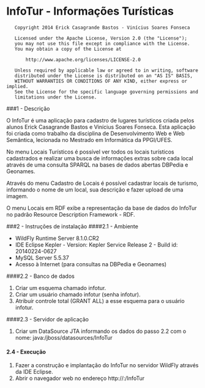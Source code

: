 InfoTur - Informações Turísticas
================================
```
   Copyright 2014 Erick Casagrande Bastos - Vinícius Soares Fonseca
 
   Licensed under the Apache License, Version 2.0 (the "License");
   you may not use this file except in compliance with the License.
   You may obtain a copy of the License at
 
       http://www.apache.org/licenses/LICENSE-2.0
 
   Unless required by applicable law or agreed to in writing, software
   distributed under the License is distributed on an "AS IS" BASIS,
   WITHOUT WARRANTIES OR CONDITIONS OF ANY KIND, either express or implied.
   See the License for the specific language governing permissions and
   limitations under the License.
```
###1 - Descrição

O InfoTur é uma aplicação para cadastro de lugares turísticos criada pelos alunos Erick Casagrande Bastos e Vinícius Soares Fonseca. Esta aplicação foi criada como trabalho da disciplina de Desenvolvimento Web e Web Semântica, lecionada no Mestrado em Informática	da PPGI/UFES.

No menu Locais Turísticos é possível ver todos os locais turísticos cadastrados e realizar uma busca de informações 
extras sobre cada local através de uma consulta SPARQL na bases de dados abertas DBPedia e Geonames.

Através do menu Cadastro de Locais é possível cadastrar locais de turismo, informando o nome de um local, 
sua descrição e fazer upload de uma imagem.

O menu Locais em RDF exibe a representação da base de dados do InfoTur no padrão Resource Description Framework - RDF. 

###2 - Instruções de instalação
####2.1 - Ambiente

- WildFly Runtime Server 8.1.0.CR2
- IDE Eclipse Kepler - Version: Kepler Service Release 2 - Build id: 20140224-0627
- MySQL Server 5.5.37
- Acesso à Internet (para consultas na DBPedia e Geonames)

####2.2 - Banco de dados

1.  Criar um esquema chamado infotur.
2.  Criar um usuário chamado infotur (senha infotur).
3.  Atribuír controle total (GRANT ALL) a esse esquema para o usuário infotur.

####2.3 - Servidor de aplicação

1.  Criar um DataSource JTA informando os dados do passo 2.2 com o nome: java:/jboss/datasources/InfoTur

#### 2.4 - Execução

1.  Fazer a construção e implantação do InfoTur no servidor WildFly através da IDE Eclipse.
2.  Abrir o navegador web no endereço http://<servidor>:<porta>/InfoTur

 




